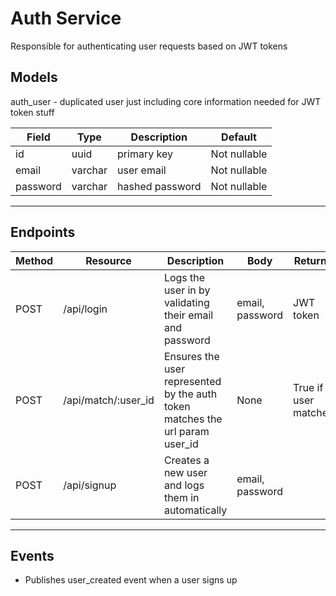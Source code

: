 # Auth Service

Responsible for authenticating user requests based on JWT tokens 

## Models

auth_user - duplicated user just including core information needed for JWT token stuff

| Field | Type | Description | Default |
| --- | --- | --- | --- |
| id | uuid | primary key | Not nullable |
| email | varchar | user email | Not nullable |
| password | varchar | hashed password | Not nullable |

---

## Endpoints

| Method | Resource | Description | Body | Returns |
| --- | --- | --- | --- | --- |
| POST | /api/login | Logs the user in by validating their email and password | email, password | JWT token |
| POST | /api/match/:user_id | Ensures the user represented by the auth token matches the url param user_id | None | True if user matches |
| POST | /api/signup | Creates a new user and logs them in automatically | email, password |  |

---

## Events

- Publishes user_created event when a user signs up